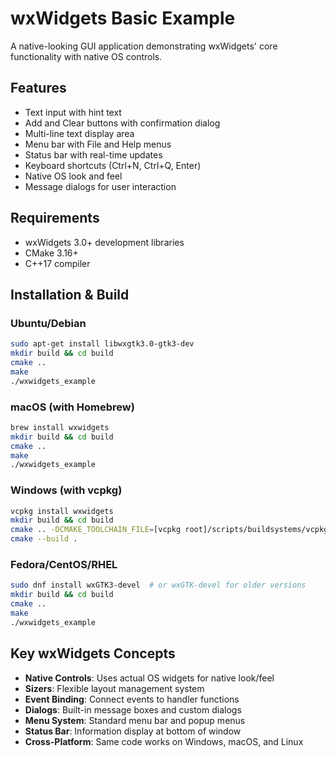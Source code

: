 # wxWidgets Basic Example

A native-looking GUI application demonstrating wxWidgets' core functionality with native OS controls.

## Features
- Text input with hint text
- Add and Clear buttons with confirmation dialog
- Multi-line text display area
- Menu bar with File and Help menus
- Status bar with real-time updates
- Keyboard shortcuts (Ctrl+N, Ctrl+Q, Enter)
- Native OS look and feel
- Message dialogs for user interaction

## Requirements
- wxWidgets 3.0+ development libraries
- CMake 3.16+
- C++17 compiler

## Installation & Build

### Ubuntu/Debian
```bash
sudo apt-get install libwxgtk3.0-gtk3-dev
mkdir build && cd build
cmake ..
make
./wxwidgets_example
```

### macOS (with Homebrew)
```bash
brew install wxwidgets
mkdir build && cd build
cmake ..
make
./wxwidgets_example
```

### Windows (with vcpkg)
```bash
vcpkg install wxwidgets
mkdir build && cd build
cmake .. -DCMAKE_TOOLCHAIN_FILE=[vcpkg root]/scripts/buildsystems/vcpkg.cmake
cmake --build .
```

### Fedora/CentOS/RHEL
```bash
sudo dnf install wxGTK3-devel  # or wxGTK-devel for older versions
mkdir build && cd build
cmake ..
make
./wxwidgets_example
```

## Key wxWidgets Concepts
- **Native Controls**: Uses actual OS widgets for native look/feel
- **Sizers**: Flexible layout management system
- **Event Binding**: Connect events to handler functions
- **Dialogs**: Built-in message boxes and custom dialogs
- **Menu System**: Standard menu bar and popup menus
- **Status Bar**: Information display at bottom of window
- **Cross-Platform**: Same code works on Windows, macOS, and Linux